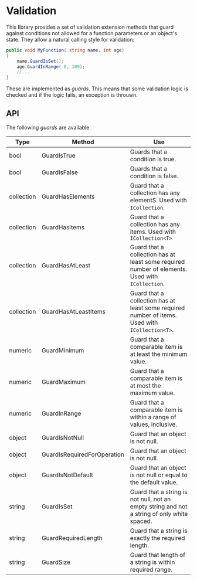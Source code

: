 # Validation
This library provides a set of validation extension methods that guard against conditions
not allowed for a function parameters or an object's state. They allow a natural calling
style for validation:


```c#
public void MyFunction( string name, int age)
{
    name.GuardIsSet();
    age.GuardInRange( 0, 109);
    //...
}
```

These are implemented as *guards*. This means that some validation logic is checked
and if the logic fails, an exception is throuwn.

## API
The following *guards* are available.

Type | Method | Use
-----|--------|-------
bool | GuardIsTrue | Guards that a condition is true.
bool | GuardIsFalse | Guards that a condition is false.
collection | GuardHasElements | Guard that a collection has any elementS. Used with `ICollection`.
collection | GuardHasItems | Guard that a collection has any items. Used with `ICollection<T>`
collection | GuardHasAtLeast | Guard that a collection has at least some required number of elements. Used with `ICollection`.
collection | GuardHasAtLeastItems | Guard that a collection has at least some required number of items. Used with `ICollection<T>`.
numeric | GuardMinimum | Guard that a comparable item is at least the minimum value.
numeric | GuardMaximum | Guard that a comparable item is at most the maximum value.
numeric | GuardInRange | Guard that a comparable item is within a range of values, inclusive.
object | GuardIsNotNull | Guard that an object is not null.
object | GuardIsRequiredForOperation | Guard that an object is not null.
object | GuardIsNotDefault | Guard that an object is not null or equal to the default value.
string | GuardIsSet | Guard that a string is not null, not an empty string and not a string of only white spaced.
string | GuardRequiredLength | Guard that a string is exactly the required length.
string | GuardSize | Guard that length of a string is within required range.